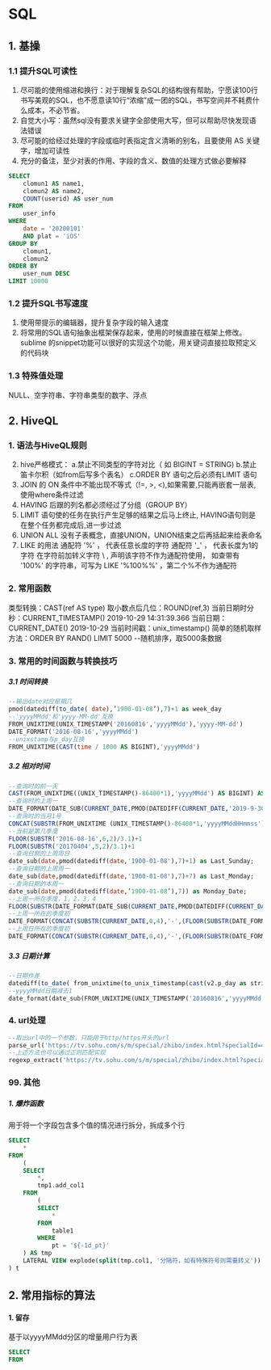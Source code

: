 # SQL



## 1. 基操

### 1.1 提升SQL可读性

1. 尽可能的使用缩进和换行：对于理解复杂SQL的结构很有帮助，宁愿读100行书写美观的SQL，也不愿意读10行“浓缩”成一团的SQL，书写空间并不耗费什么成本，不必节省。
2. 自觉大小写：虽然sql没有要求关键字全部使用大写，但可以帮助尽快发现语法错误
3. 尽可能的给经过处理的字段或临时表指定含义清晰的别名，且要使用 AS 关键字，增加可读性  
4. 充分的备注，至少对表的作用、字段的含义、数值的处理方式做必要解释

```sql
SELECT 
	clomun1 AS name1,
	clomun2 AS name2,
	COUNT(userid) AS user_num
FROM 
	user_info
WHERE
	date = '20200101'
	AND plat = 'iOS'
GROUP BY
	clomun1,
	clomun2
ORDER BY 
	user_num DESC 
LIMIT 10000
```



### 1.2 提升SQL书写速度

1. 使用带提示的编辑器，提升复杂字段的输入速度
2. 将常用的SQL语句抽象出框架保存起来，使用的时候直接在框架上修改。sublime 的snippet功能可以很好的实现这个功能，用关键词直接拉取预定义的代码块



### 1.3 特殊值处理

NULL、空字符串、字符串类型的数字、浮点



## 2. HiveQL

### 1. 语法与HiveQL规则

2. hive严格模式：
    a.禁止不同类型的字符对比（ 如 BIGINT = STRING)
    b.禁止笛卡尔积（如from后写多个表名）
    c.ORDER BY 语句之后必须有LIMIT 语句
3. JOIN 的 ON 条件中不能出现不等式（!=, >, <),如果需要,只能再嵌套一层表,使用where条件过滤
5. HAVING 后跟的列名都必须经过了分组（GROUP BY）
6. LIMIT 语句使的任务在执行产生足够的结果之后马上终止, HAVING语句则是在整个任务都完成后,进一步过滤
8. UNION ALL 没有子表概念，直接UNION，UNION结束之后再括起来给表命名
6. LIKE 的用法
    通配符 '%' ， 代表任意长度的字符
    通配符 '_' ， 代表长度为1的字符
    在字符前加转义字符 \ , 声明该字符不作为通配符使用， 如查带有 '100%' 的字符串，可写为  LIKE '%100\%%' ，第二个%不作为通配符

### 2. 常用函数

类型转换：CAST(ref AS type) 
取小数点后几位：ROUND(ref,3) 
当前日期时分秒：CURRENT_TIMESTAMP() 2019-10-29 14:31:39.366
当前日期：CURRENT_DATE() 2019-10-29
当前时间戳：unix_timestamp()
简单的随机取样方法：ORDER BY RAND() LIMIT 5000 --随机排序，取5000条数据

### 3. 常用的时间函数与转换技巧

##### 3.1 时间转换

```sql
--输出date对应星期几
pmod(datediff(to_date( date),’1900-01-08’),7)+1 as week_day 
--'yyyyMMdd'和'yyyy-MM-dd'互换
FROM_UNIXTIME(UNIX_TIMESTAMP('20160816','yyyyMMdd'),'yyyy-MM-dd')
DATE_FORMAT('2016-08-16','yyyyMMdd') 
--unixstamp与p_day互换
FROM_UNIXTIME(CAST(time / 1000 AS BIGINT),'yyyyMMdd')
```

##### 3.2 相对时间

```sql
--查询时的前一天
CAST(FROM_UNIXTIME((UNIX_TIMESTAMP()-86400*1),'yyyyMMdd') AS BIGINT) AS yesterday 
--查询时的上周一
DATE_FORMAT(DATE_SUB(CURRENT_DATE,PMOD(DATEDIFF(CURRENT_DATE,'2019-9-30'),7)+7),'yyyyMMdd') AS last_Monday
--查询时的当月1号
CONCAT(SUBSTR(FROM_UNIXTIME (UNIX_TIMESTAMP()-86400*1,'yyyyMMddHHmmss'),0,6),'01') this_month_1th
--当前是第几季度
FLOOR(SUBSTR('2016-08-16',6,2)/3.1)+1
FLOOR(SUBSTR('20170404',5,2)/3.1)+1
--查询日期的上周周日
date_sub(date,pmod(datediff(date,'1900-01-08'),7)+1) as Last_Sunday;
--查询日期的上周周一
date_sub(date,pmod(datediff(date,'1900-01-08'),7)+7) as Last_Monday;
--查询日期的本周一
date_sub(date,pmod(datediff(date,’1900-01-08’),7)) as Monday_Date;
--上周一所在季度，1，2，3，4
FLOOR(SUBSTR(DATE_FORMAT(DATE_SUB(CURRENT_DATE,PMOD(DATEDIFF(CURRENT_DATE,'2019-9-30'),7)+7),'yyyyMMdd'),5,2)/3.1)+1 
--上周一所在的季度初
DATE_FORMAT(CONCAT(SUBSTR(CURRENT_DATE,0,4),'-',(FLOOR(SUBSTR(DATE_FORMAT(DATE_SUB(CURRENT_DATE,PMOD(DATEDIFF(CURRENT_DATE,'2019-9-30'),7)+7),'yyyyMMdd'),5,2)/3.1)+1)*3,'-','01'),'yyyyMMdd') 
--上周日所在的季度初
DATE_FORMAT(CONCAT(SUBSTR(CURRENT_DATE,0,4),'-',(FLOOR(SUBSTR(DATE_FORMAT(DATE_SUB(CURRENT_DATE,PMOD(DATEDIFF(CURRENT_DATE,'2019-9-30'),7)+1),'yyyyMMdd'),5,2)/3.1)+1)*3,'-','01'),'yyyyMMdd') 
```

##### 3.3 日期计算

```sql
--日期作差
datediff(to_date( from_unixtime(to_unix_timestamp(cast(v2.p_day as string),'yyyyMMdd'),'yyyy-MM-dd')),to_date( from_unixtime(to_unix_timestamp(cast(v1.p_day as string),'yyyyMMdd'),'yyyy-MM-dd')))
--yyyyMMdd日期减去1
date_format(date_sub(FROM_UNIXTIME(UNIX_TIMESTAMP('20160816','yyyyMMdd'),'yyyy-MM-dd'), 1), 'yyyyMMdd')
```

### 4. url处理

```sql
--取出url中的一个参数，只能用于http/https开头的url
parse_url('https://tv.sohu.com/s/m/special/zhibo/index.html?specialId=42','QUERY', 'specialId') 
--上述方法也可以通过正则匹配实现
regexp_extract('https://tv.sohu.com/s/m/special/zhibo/index.html?specialId=42', 'specialId=([^&]+)', 1) --取出specialId字段的值
```



### 99. 其他

##### 1. 爆炸函数

用于将一个字段包含多个值的情况进行拆分，拆成多个行

```sql
SELECT 
    *
FROM 
    (
    SELECT 
        *, 
        tmp1.add_col1
    FROM 
        (
        SELECT 
            *
        FROM 
            table1
        WHERE 
            pt = '${-1d_pt}'
    ) AS tmp
    LATERAL VIEW explode(split(tmp.col1, '分隔符，如有特殊符号则需要转义')) tmp1 AS add_col1
) t
```





## 2. 常用指标的算法

#### 1. 留存

基于以yyyyMMdd分区的增量用户行为表

```sql
SELECT 
FROM 

```







